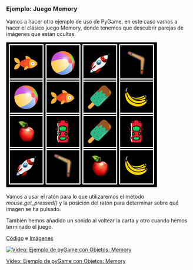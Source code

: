 ### Ejemplo: Juego Memory

Vamos a hacer otro ejemplo de uso de PyGame, en este caso vamos a hacer el clásico juego Memory, donde tenemos que descubrir parejas de imágenes que están ocultas.

![Imágenes a descubrir](./images/9WgWJ.png)

Vamos a usar el ratón para lo que utilizaremos el método *mouse.get_pressed()* y la posición del ratón para determinar sobre qué imagen se ha pulsado.

También hemos añadido un sonido al voltear la carta y otro cuando hemos terminado el juego.


[Código](https://raw.githubusercontent.com/javacasm/CursoPython/master/codigo/11.6.memory.py) e [Imágenes](https://github.com/javacasm/CursoPython/raw/master/codigo/images/images-memory.zip)

[![Vídeo: Ejemplo de pyGame  con Objetos: Memory](https://img.youtube.com/vi/vVU7u4Cov10/0.jpg)](https://drive.google.com/file/d/1AT-wUsef_aiZjlQ5hEpFG22KzSXTtctG/view?usp=sharing)


[Vídeo: Ejemplo de pyGame  con Objetos: Memory](https://drive.google.com/file/d/1AT-wUsef_aiZjlQ5hEpFG22KzSXTtctG/view?usp=sharing)

